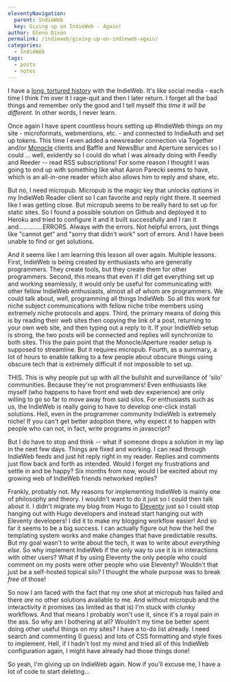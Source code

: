 ```yaml
---
eleventyNavigation:
  parent: IndieWeb
  key: Giving up on IndieWeb - Again!
author: Glenn Dixon
permalink: /indieweb/giving-up-on-indieweb-again/
categories:
  - IndieWeb
tags:
  - posts
  - notes
---
```

I have a [long, tortured history](https://glenn.thedixons.net/giving-up-on-indieweb) with the IndieWeb. It's like social media - each time I think I'm over it I rage-quit and then I later return. I forget all the bad things and remember only the good and I tell myself *this time it will be different.* In other words, I never learn.

Once again I have spent countless hours setting up #IndieWeb things on my site - microformats, webmentions, etc. - and connected to IndieAuth and set up tokens. This time I even added a newsreader connection via Together and/or [Monocle](https://monocle.p3k.io) clients and Baffle and NewsBlur and Aperture services so I could ... well, evidently so I could do what I was already doing with Feedly and Reeder -- read RSS subscriptions! For some reason I thought I was going to end up with something like what Aaron Parecki seems to have, which is an all-in-one reader which also allows him to reply and share, etc. 

But no, I need micropub. Micropub is the magic key that unlocks options in my IndieWeb Reader client so I can favorite and reply right there. It seemed like I was getting close. But micropub seems to be really hard to set up for static sites. So I found a possible solution on Github and deployed it to Heroku and tried to configure it and it built successfully and I ran it and..............ERRORS. Always with the errors. Not helpful errors, just things like "cannot get" and "sorry that didn't work" sort of errors. And I have been unable to find or get solutions.

And it seems like I am learning this lesson all over again. Multiple lessons. First, IndieWeb is being created by enthusiasts who are generally programmers. They create tools, but they create them for other programmers. Second, this means that even if I *did* get everything set up and working seamlessly, it would only be useful for communicating with other fellow IndieWeb enthusiasts, almost all of whom are programmers. We could talk about, well, programming all things IndieWeb. So all this work for niche subject communications with fellow niche tribe members using extremely niche protocols and apps. Third, the primary means of doing this is by reading their web sites then copying the link of a post, returning to your own web site, and then typing out a reply to it. If your IndieWeb setup is strong, the two posts will be connected and replies will synchronize to both sites. This the pain point that the Monocle/Aperture reader setup is supposed to streamline. But it requires micropub. Fourth, as a summary, a lot of hours to enable talking to a few people about obscure things using obscure tech that is extremely difficult if not impossible to set up. 

THIS. This is why people put up with all the bullshit and surveillance of 'silo' communities. Because they're not programmers! Even enthusiasts like myself (who happens to have front end web dev experience) are only willing to go so far to move away from said silos. For enthusiasts such as us, the IndieWeb is really going to have to develop one-click install solutions. Hell, even in the programmer community IndieWeb is extremely niche! If you can't get better adoption there, why expect it to happen with people who can not, in fact, write programs in javascript?

But I do have to stop and think -- what if someone drops a solution in my lap in the next few days. Things are fixed and working. I can read through IndieWeb feeds and just hit reply right in my reader. Replies and comments just flow back and forth as intended. Would I forget my frustrations and settle in and be happy? Six months from now, would I be excited about my growing web of IndieWeb friends networked replies?

Frankly, probably not. My reasons for implementing IndieWeb is mainly one of philosophy and theory. I wouldn't want to do it just so I could then talk about it. I didn't migrate my blog from Hugo to [Eleventy](https://11ty.io) just so I could stop hanging out with Hugo developers and instead start hanging out with Eleventy developers! I did it to make my blogging workflow easier! And so far it seems to be a big success. I can actually figure out how the hell the templating system works and make changes that have predictable results. But my goal wasn't to write about the tech, it was to write about *everything else.* So why implement IndieWeb if the only way to use it is in interactions with other users? What if by using Eleventy the only people who could comment on my posts were other people who use Eleventy? Wouldn't that just be a self-hosted topical silo? I thought the whole purpose was to break *free* of those!

So now I am faced with the fact that my one shot at micropub has failed and there *are* no other solutions available to me. And without micropub and the interactivity it promises (as limited as that is) I'm stuck with clunky workflows. And that means I probably won't use it, since it's a royal pain in the ass. So why am I bothering at all? Wouldn't my time be better spent doing other useful things on my sites? I have a to-do list already. I need search and commenting (I guess) and lots of CSS formatting and style fixes to implement. Hell, if I hadn't lost my mind and tried all of this IndieWeb configuration again, I might have already had those things done!

So yeah, I'm giving up on IndieWeb again. Now if you'll excuse me, I have a lot of code to start deleting...